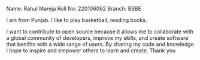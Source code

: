 Name: Rahul Mareja
Roll No: 220106062
Branch: BSBE

I am from Punjab.
I like to play basketball, reading books.


I want to contribute to open source because it allows me to collaborate with a global community of developers, improve my skills, and create software that benifits with a wide range of users. By sharing my code and knowledge I hope to inspire and empower others to learn and create.
Thank you


